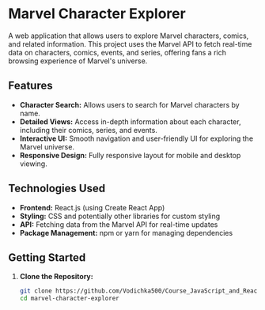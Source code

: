# Marvel Character Explorer

A web application that allows users to explore Marvel characters, comics, and related information. This project uses the Marvel API to fetch real-time data on characters, comics, events, and series, offering fans a rich browsing experience of Marvel's universe.

## Features

- **Character Search:** Allows users to search for Marvel characters by name.
- **Detailed Views:** Access in-depth information about each character, including their comics, series, and events.
- **Interactive UI:** Smooth navigation and user-friendly UI for exploring the Marvel universe.
- **Responsive Design:** Fully responsive layout for mobile and desktop viewing.

## Technologies Used

- **Frontend:** React.js (using Create React App)
- **Styling:** CSS and potentially other libraries for custom styling
- **API:** Fetching data from the Marvel API for real-time updates
- **Package Management:** npm or yarn for managing dependencies

## Getting Started

1. **Clone the Repository:**
   ```bash
   git clone https://github.com/Vodichka500/Course_JavaScript_and_React/tree/main/PART_7_React_Intermediate/marvel
   cd marvel-character-explorer
